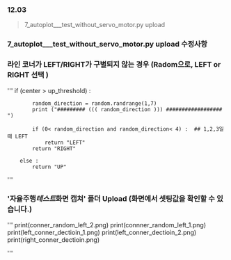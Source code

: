 ### 12.03

> 7_autoplot\_\_\_test_without_servo_motor.py upload

### 7_autoplot\_\_\_test_without_servo_motor.py upload 수정사항

### 라인 코너가 LEFT/RIGHT가 구별되지 않는 경우 (Radom으로, LEFT or RIGHT 선택 )

'''
if (center > up_threshold) :

            random_direction = random.randrange(1,7)
            print ("######### ((( random_direction ))) ################## ")

            if (0< random_direction and random_direction< 4) :  ## 1,2,3일 때 LEFT
                return "LEFT"
            return "RIGHT"

        else :
            return "UP"

'''

### '자율주행*테스트*화면 캡쳐' 폴더 Upload (화면에서 셋팅값을 확인할 수 있습니다.)

'''
print(conner_random_left_2.png)
print(connner_random_left_1.png)
print(left_conner_dectioin_1.png)
print(left_conner_dectioin_2.png)
print(right_conner_dectioin.png)

'''
